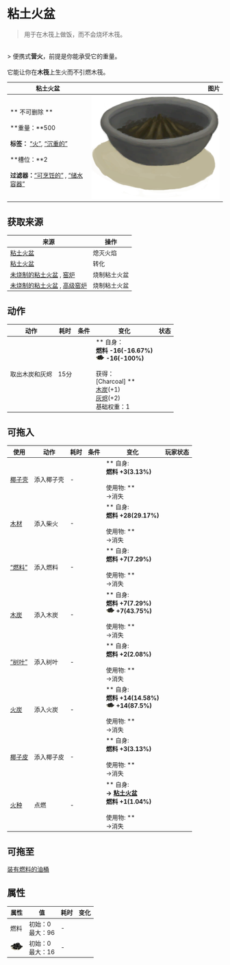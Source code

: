 # 粘土火盆  
> 用于在木筏上做饭，而不会烧坏木筏。  
<br>  
> 便携式<b>营火</b>，前提是你能承受它的重量。<br><br>它能让你在<b>木筏</b>上生火而不引燃木筏。  
  
  粘土火盆  |   图片   
 ----  |  ----:   
 ** 不可删除 **<br><br>**重量：**500<br><br>**标签：**	[“火”](tag_Fire.md), [“沉重的”](tag_Heavy.md)<br><br>**槽位：**2<br><br>**过滤器：**[“可烹饪的”](tag_Cookable.md) , [“储水容器”](tag_WaterContainer.md)  |  <img decoding="async" src="Sprite/ClayFirePitExtinguished.png" href="a.md" style="max-width:300px;max-height:300px;">   
  
## 获取来源  
来源  |  操作  
----  |  ----  
[粘土火盆](ClayFirePit.md)  |  熄灭火焰  
[粘土火盆](ClayFirePit.md)  |  转化  
[未烧制的粘土火盆](ClayFirePitUnfired.md) , [窑炉](Kiln.md)  |  烧制粘土火盆  
[未烧制的粘土火盆](ClayFirePitUnfired.md) , [高级窑炉](KilnAdvanced.md)  |  烧制粘土火盆  
## 动作  
动作  |  耗时  |  条件  |  变化  |  状态  
----  |  ----  |  ----  |  ----  |  ----  
取出木炭和灰烬<br>  |  15分  |    |  ** 自身：**<br>燃料  -16(-16.67%)<br><img decoding="async" src="Sprite/Charcoal.png" href="a.md" style="max-width:20px;max-height:20px;">  -16(-100%)<br><br>** 获得： **<br>** [Charcoal] **<br>  [木炭](Charcoal.md)(+1)<br>  [灰烬](Ash.md)(+2)<br>基础权重：1  |    
## 可拖入  
使用  |  动作  |  耗时  |  条件  |  变化  |  玩家状态  
----  |  ----  |  ----  |  ----  |  ----  |  ----  
[椰子壳](CoconutShell.md)  |  添入椰子壳<br>  |  -  |    |  ** 自身: **<br>燃料  +3(3.13%)<br><br>** 使用物: **<br>→消失  |    
[木材](Wood.md)  |  添入柴火<br>  |  -  |    |  ** 自身: **<br>燃料  +28(29.17%)<br><br>** 使用物: **<br>→消失  |    
[“燃料”](tag_Fuel.md)  |  添入燃料<br>  |  -  |    |  ** 自身: **<br>燃料  +7(7.29%)<br><br>** 使用物: **<br>→消失  |    
[木炭](Charcoal.md)  |  添入木炭<br>  |  -  |    |  ** 自身: **<br>燃料  +7(7.29%)<br><img decoding="async" src="Sprite/Charcoal.png" href="a.md" style="max-width:20px;max-height:20px;">  +7(43.75%)<br><br>** 使用物: **<br>→消失  |    
[“树叶”](tag_Leaves.md)  |  添入树叶<br>  |  -  |    |  ** 自身: **<br>燃料  +2(2.08%)<br><br>** 使用物: **<br>→消失  |    
[火炭](Embers.md)  |  添入火炭<br>  |  -  |    |  ** 自身: **<br>燃料  +14(14.58%)<br><img decoding="async" src="Sprite/Charcoal.png" href="a.md" style="max-width:20px;max-height:20px;">  +14(87.5%)<br><br>** 使用物: **<br>→消失  |    
[椰子皮](CoconutHusk.md)  |  添入椰子皮<br>  |  -  |    |  ** 自身: **<br>燃料  +3(3.13%)<br><br>** 使用物: **<br>→消失  |    
[火种](TinderLit.md)  |  点燃<br>  |  -  |    |  ** 自身: **<br>→ [粘土火盆](ClayFirePit.md)<br>燃料  +1(1.04%)<br><br>** 使用物: **<br>→消失  |    
## 可拖至  
[装有燃料的油桶](JerrycanFuel.md)  
## 属性   
属性  |  值  |  耗时  |  变化  
----  |  ----  |  ----  |  ----  
燃料  |  初始：0<br>最大：96  |  -  |    
<img decoding="async" src="Sprite/Charcoal.png" href="a.md" style="max-width:30px;max-height:30px;">  |  初始：0<br>最大：16  |  -  |    


<script>document.title="粘土火盆 - 卡牌生存百科 Card Survival Wiki";</script>